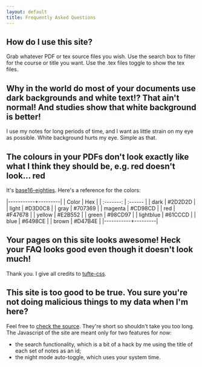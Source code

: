 ```yaml
---
layout: default
title: Frequently Asked Questions
---
```


## How do I use this site?

  Grab whatever PDF or tex source files you wish. Use the search box to filter for the course or title you want. Use the .tex files toggle to show the tex files.

## Why in the world do most of your documents use dark backgrounds and white text!? That ain't normal! And studies show that white background is better!

  I use my notes for long periods of time, and I want as little strain on my eye as possible. White background hurts my eye. Simple as that.

## The colours in your PDFs don't look exactly like what I think they should be, e.g. red doesn't look... red

  It's [base16-eighties](https://github.com/chriskempson/base16). Here's a reference for the colors:
  
  |-----------+---------|
  | Color     | Hex     |
  | :-------: | :------ |
  | dark      | #2D2D2D |
  | light     | #D3D0C8 |
  | gray      | #707369 |
  | magenta   | #CD98CD |
  | red       | #F47678 |
  | yellow    | #E2B552 |
  | green     | #98CD97 |
  | lightblue | #61CCCD |
  | blue      | #6498CE |
  | brown     | #D47B4E |
  |-----------+---------|

## Your pages on this site looks awesome! Heck your FAQ looks good even though it doesn't look much!

  Thank you. I give all credits to [tufte-css](https://edwardtufte.github.io/tufte-css/).

## This site is too good to be true. You sure you're not doing malicious things to my data when I'm here?

  Feel free to [check the source](https://gitlab.com/japorized/TeX_notes). They're short so shouldn't take you too long. The Javascript of the site are meant only for two features for now:

  - the search functionality, which is a bit of a hack by me using the title of each set of notes as an id;
  - the night mode auto-toggle, which uses your system time.
